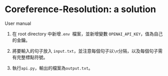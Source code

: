 # Coreference-Resolution: a solution

User manual

1. 在 root directory 中新增`.env `檔案，並新增變數 `OPENAI_API_KEY`，值為自己的金鑰。

2. 將要輸入的句子放入 `input.txt`，並注意每個句子以`\n`分隔，以及每個句子需有完整標點符號。

3. 執行`api.py`，輸出的檔案為`output.txt`。